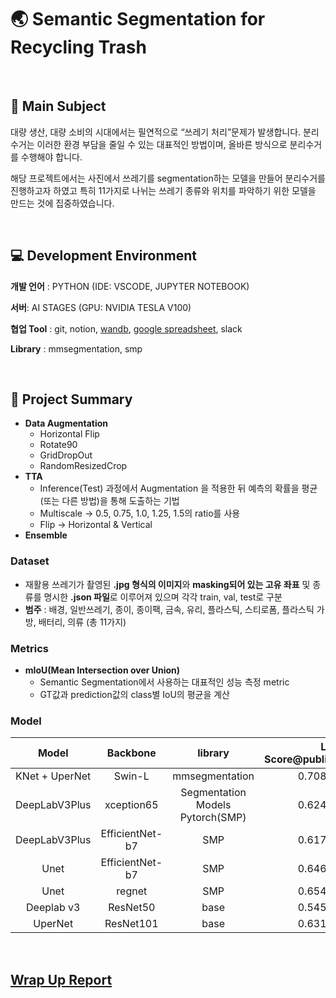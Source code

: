 # 🌏 Semantic Segmentation for Recycling Trash
<br/>  

## 🎇 Main Subject
대량 생산, 대량 소비의 시대에서는 필연적으로 “쓰레기 처리”문제가 발생합니다. 분리 수거는 이러한 환경 부담을 줄일 수 있는 대표적인 방법이며, 올바른 방식으로 분리수거를 수행해야 합니다.

해당 프로젝트에서는 사진에서 쓰레기를 segmentation하는 모델을 만들어 분리수거를 진행하고자 하였고 특히 11가지로 나뉘는 쓰레기 종류와 위치를 파악하기 위한 모델을 만드는 것에 집중하였습니다.

<br/>  
  
## 💻 Development Environment
**개발 언어** : PYTHON (IDE: VSCODE, JUPYTER NOTEBOOK)

**서버**: AI STAGES (GPU: NVIDIA TESLA V100)

**협업 Tool** : git, notion, [wandb](https://wandb.ai/cv-3-bitcoin), [google spreadsheet](https://docs.google.com/spreadsheets/d/174jHw0l98ar1yy-vPYu4Vh6XP_bMv1H1/edit#gid=1619052354), slack

**Library** : mmsegmentation, smp 
   
<br/>  
  
## 🌿 Project Summary
  - **Data Augmentation**
    - Horizontal Flip
    - Rotate90
    - GridDropOut
    - RandomResizedCrop
  - **TTA**
    - Inference(Test) 과정에서 Augmentation 을 적용한 뒤 예측의 확률을 평균(또는 다른 방법)을 통해 도출하는 기법
    - Multiscale → 0.5, 0.75, 1.0, 1.25, 1.5의 ratio를 사용
    - Flip → Horizontal & Vertical
  - **Ensemble**

### Dataset
  - 재활용 쓰레기가 촬영된 **.jpg 형식의 이미지**와 **masking되어 있는 고유 좌표** 및 종류를 명시한 **.json 파일**로 이루어져 있으며 각각 train, val, test로 구분
  - **범주** : 배경, 일반쓰레기, 종이, 종이팩, 금속, 유리, 플라스틱, 스티로폼, 플라스틱 가방, 배터리, 의류 (총 11가지)
### Metrics
  - **mIoU(Mean Intersection over Union)**
    - Semantic Segmentation에서 사용하는 대표적인 성능 측정 metric
    - GT값과 prediction값의 class별 IoU의 평균을 계산
### Model
|Model|Backbone|library|LB Score@public|LB Score@private|
|:---:|:---:|:---:|---:|---:|
|KNet + UperNet|Swin-L|mmsegmentation|0.7083|0.7245|
|DeepLabV3Plus|xception65|Segmentation Models Pytorch(SMP)|0.6249|0.6102|
|DeepLabV3Plus|EfficientNet-b7|SMP|0.6173|0.5755|
|Unet|EfficientNet-b7|SMP|0.6463|0.6429|
|Unet|regnet|SMP|0.6548|0.6265|
|Deeplab v3|ResNet50|base|0.5454|0.5225|
|UperNet|ResNet101|base|0.6319|0.5839|
<br/>  

## [Wrap Up Report](https://sand-bobolink-9c4.notion.site/Wrap-Up-4a59a89080a34b9b91c1ec0cc5ad8d40)
